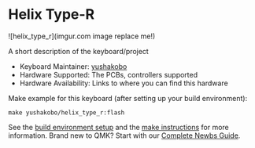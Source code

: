 # Helix Type-R

![helix_type_r](imgur.com image replace me!)

A short description of the keyboard/project

* Keyboard Maintainer: [yushakobo](https://github.com/yushakobo)
* Hardware Supported: The PCBs, controllers supported
* Hardware Availability: Links to where you can find this hardware

Make example for this keyboard (after setting up your build environment):

    make yushakobo/helix_type_r:flash

See the [build environment setup](https://docs.qmk.fm/#/getting_started_build_tools) and the [make instructions](https://docs.qmk.fm/#/getting_started_make_guide) for more information. Brand new to QMK? Start with our [Complete Newbs Guide](https://docs.qmk.fm/#/newbs).
